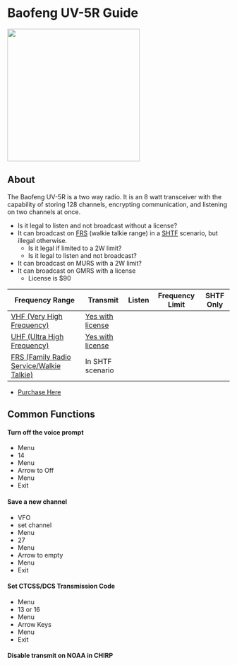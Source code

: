# Baofeng UV-5R Guide
<img src="https://m.media-amazon.com/images/I/71eYtKmOVyL._AC_SL1200_.jpg" width=300px>

## About
The Baofeng UV-5R is a two way radio. It is an 8 watt transceiver with the capability of storing 128 channels, encrypting communication, and listening on two channels at once. 
  - Is it legal to listen and not broadcast without a license?
- It can broadcast on [FRS](https://www.fcc.gov/wireless/bureau-divisions/mobility-division/family-radio-service-frs) (walkie talkie range) in a [SHTF](https://en.wiktionary.org/wiki/SHTF) scenario, but illegal otherwise.
  - Is it legal if limited to a 2W limit?
  - Is it legal to listen and not broadcast?
- It can broadcast on MURS with a 2W limit?
- It can broadcast on GMRS with a license
  - License is $90

Frequency Range|Transmit|Listen|Frequency Limit|SHTF Only
---|---|---|---|---|
[VHF (Very High Frequency)](https://en.wikipedia.org/wiki/Very_high_frequency)|[Yes with license]((https://www.fcc.gov/wireless/bureau-divisions/mobility-division/amateur-radio-service))
[UHF (Ultra High Frequency)](https://en.wikipedia.org/wiki/Ultra_high_frequency)|[Yes with license]((https://www.fcc.gov/wireless/bureau-divisions/mobility-division/amateur-radio-service))
[FRS (Family Radio Service/Walkie Talkie)](https://www.fcc.gov/wireless/bureau-divisions/mobility-division/family-radio-service-frs)|In SHTF scenario

- [Purchase Here](https://www.amazon.com/BaoFeng-Tri-Power-136-174-400-520MHz-Portable/dp/B07VCKZR3R/ref=d_sims_dp_d_dex_ai_speed_loc_multi_best_sell_sccl_2_4/145-7827923-7958051?pd_rd_w=YIjc2&content-id=amzn1.sym.801e4321-782f-40e9-bfad-986548f73e60&pf_rd_p=801e4321-782f-40e9-bfad-986548f73e60&pf_rd_r=A9E19F72YQ0X2QYM69AX&pd_rd_wg=Em3c0&pd_rd_r=957ed769-f456-46b9-8c89-ed91ac617187&pd_rd_i=B07VCKZR3R&th=1)

## Common Functions
#### Turn off the voice prompt
- Menu
- 14
- Menu
- Arrow to Off
- Menu
- Exit

#### Save a new channel
- VFO
- set channel
- Menu
- 27
- Menu
- Arrow to empty
- Menu
- Exit

#### Set CTCSS/DCS Transmission Code
- Menu
- 13 or 16
- Menu
- Arrow Keys
- Menu
- Exit

#### Disable transmit on NOAA in CHIRP
